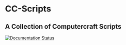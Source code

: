 # CC-Scripts
## A Collection of Computercraft Scripts

[![Documentation Status](https://readthedocs.org/projects/bittim-cc-scripts/badge/?version=latest)](https://bittim-cc-scripts.readthedocs.io/en/latest/?badge=latest)
